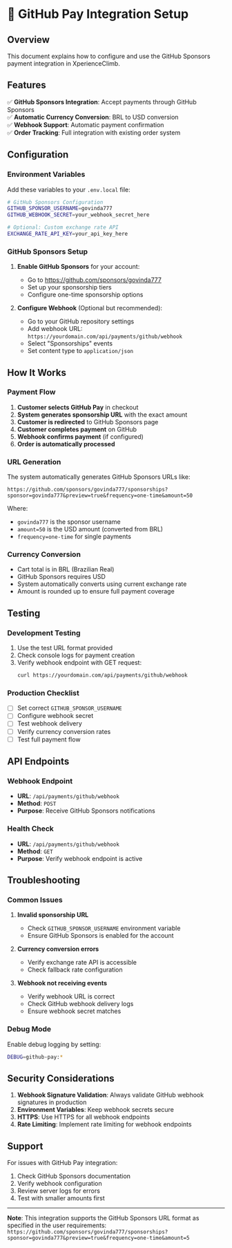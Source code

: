 # 🐙 GitHub Pay Integration Setup

## Overview

This document explains how to configure and use the GitHub Sponsors payment integration in XperienceClimb.

## Features

✅ **GitHub Sponsors Integration**: Accept payments through GitHub Sponsors  
✅ **Automatic Currency Conversion**: BRL to USD conversion  
✅ **Webhook Support**: Automatic payment confirmation  
✅ **Order Tracking**: Full integration with existing order system  

## Configuration

### Environment Variables

Add these variables to your `.env.local` file:

```bash
# GitHub Sponsors Configuration
GITHUB_SPONSOR_USERNAME=govinda777
GITHUB_WEBHOOK_SECRET=your_webhook_secret_here

# Optional: Custom exchange rate API
EXCHANGE_RATE_API_KEY=your_api_key_here
```

### GitHub Sponsors Setup

1. **Enable GitHub Sponsors** for your account:
   - Go to https://github.com/sponsors/govinda777
   - Set up your sponsorship tiers
   - Configure one-time sponsorship options

2. **Configure Webhook** (Optional but recommended):
   - Go to your GitHub repository settings
   - Add webhook URL: `https://yourdomain.com/api/payments/github/webhook`
   - Select "Sponsorships" events
   - Set content type to `application/json`

## How It Works

### Payment Flow

1. **Customer selects GitHub Pay** in checkout
2. **System generates sponsorship URL** with the exact amount
3. **Customer is redirected** to GitHub Sponsors page
4. **Customer completes payment** on GitHub
5. **Webhook confirms payment** (if configured)
6. **Order is automatically processed**

### URL Generation

The system automatically generates GitHub Sponsors URLs like:
```
https://github.com/sponsors/govinda777/sponsorships?sponsor=govinda777&preview=true&frequency=one-time&amount=50
```

Where:
- `govinda777` is the sponsor username
- `amount=50` is the USD amount (converted from BRL)
- `frequency=one-time` for single payments

### Currency Conversion

- Cart total is in BRL (Brazilian Real)
- GitHub Sponsors requires USD
- System automatically converts using current exchange rate
- Amount is rounded up to ensure full payment coverage

## Testing

### Development Testing

1. Use the test URL format provided
2. Check console logs for payment creation
3. Verify webhook endpoint with GET request:
   ```bash
   curl https://yourdomain.com/api/payments/github/webhook
   ```

### Production Checklist

- [ ] Set correct `GITHUB_SPONSOR_USERNAME`
- [ ] Configure webhook secret
- [ ] Test webhook delivery
- [ ] Verify currency conversion rates
- [ ] Test full payment flow

## API Endpoints

### Webhook Endpoint
- **URL**: `/api/payments/github/webhook`
- **Method**: `POST`
- **Purpose**: Receive GitHub Sponsors notifications

### Health Check
- **URL**: `/api/payments/github/webhook`
- **Method**: `GET`
- **Purpose**: Verify webhook endpoint is active

## Troubleshooting

### Common Issues

1. **Invalid sponsorship URL**
   - Check `GITHUB_SPONSOR_USERNAME` environment variable
   - Ensure GitHub Sponsors is enabled for the account

2. **Currency conversion errors**
   - Verify exchange rate API is accessible
   - Check fallback rate configuration

3. **Webhook not receiving events**
   - Verify webhook URL is correct
   - Check GitHub webhook delivery logs
   - Ensure webhook secret matches

### Debug Mode

Enable debug logging by setting:
```bash
DEBUG=github-pay:*
```

## Security Considerations

1. **Webhook Signature Validation**: Always validate GitHub webhook signatures in production
2. **Environment Variables**: Keep webhook secrets secure
3. **HTTPS**: Use HTTPS for all webhook endpoints
4. **Rate Limiting**: Implement rate limiting for webhook endpoints

## Support

For issues with GitHub Pay integration:
1. Check GitHub Sponsors documentation
2. Verify webhook configuration
3. Review server logs for errors
4. Test with smaller amounts first

---

**Note**: This integration supports the GitHub Sponsors URL format as specified in the user requirements: `https://github.com/sponsors/govinda777/sponsorships?sponsor=govinda777&preview=true&frequency=one-time&amount=5`
